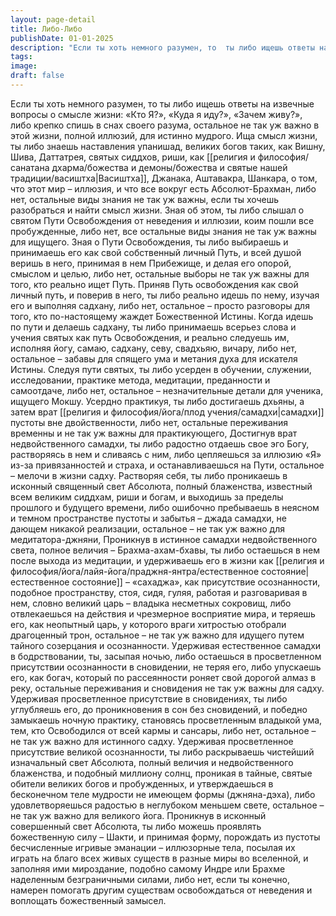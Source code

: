 ```yaml
---
layout: page-detail
title: Либо-Либо
publishDate: 01-01-2025
description: "Если ты хоть немного разумен, то  ты либо ищешь ответы на извечные вопросы о смысле жизни:  «Кто Я?», «Куда я иду?», «Зачем живу?», либо крепко спишь в снах своего разума,  остальное не так уж важно в этой жизни, полной иллюзий,  для истинно мудрого."
tags:
image:
draft: false
---
```

Если ты хоть немного разумен, то  ты либо ищешь ответы на извечные вопросы о смысле жизни:  «Кто Я?», «Куда я иду?», «Зачем живу?», либо крепко спишь в снах своего разума,  остальное не так уж важно в этой жизни, полной иллюзий,  для истинно мудрого. Ища смысл жизни, ты либо знаешь наставления упанишад,  великих богов таких, как Вишну, Шива, Даттатрея,  святых сиддхов, риши, как [[религия и философия/санатана дхарма/божества и демоны/божества и святые нашей традиции/васиштха|Васиштха]], Джанака, Аштавакра, Шанкара,  о том, что этот мир – иллюзия,  и что все вокруг есть Абсолют-Брахман, либо нет,  остальные виды знания не так уж важны,  если ты хочешь разобраться и найти смысл жизни. Зная об этом,  ты либо слышал о святом Пути Освобождения  от неведения и иллюзии, коим пошли все пробужденные,  либо нет,  все остальные виды знания не так уж важны для ищущего. Зная о Пути Освобождения,  ты либо выбираешь и принимаешь его  как свой собственный личный Путь, и всей душой веришь в него,  принимая в нем Прибежище,  и делая его опорой, смыслом и целью, либо нет,  остальные выборы не так уж важны для того,  кто реально ищет Путь. Приняв Путь освобождения как свой личный путь,  и поверив в него, ты либо реально идешь по нему,  изучая его и выполняя садхану, либо нет,  остальное – просто разговоры для того,  кто по-настоящему жаждет Божественной Истины. Когда идешь по пути и делаешь садхану,  ты либо принимаешь всерьез слова и учения святых  как путь Освобождения, и реально следуешь им,  исполняя йогу, самаю, садхану, севу, свадхьяю, вичару, либо нет,  остальное – забавы для спящего ума и метания духа  для искателя Истины. Следуя пути святых, ты либо усерден в обучении, служении,  исследовании, практике метода, медитации, преданности и самоотдаче,  либо нет,  остальное – незначительные детали для ученика,  ищущего Мокшу. Усердно практикуя,  ты либо достигаешь дхьяны,  а затем врат [[религия и философия/йога/плод учения/самадхи|самадхи]] пустоты вне двойственности, либо нет,  остальные переживания временны  и не так уж важны для практикующего, Достигнув врат недвойственного самадхи,  ты либо радостно отдаешь свое эго Богу,  растворяясь в нем и сливаясь с ним, либо цепляешься за иллюзию «Я» из-за привязанностей и страха,  и останавливаешься на Пути, остальное – мелочи в жизни садху. Растворяя себя, ты либо проникаешь  в исконный священный свет Абсолюта,  полный блаженства, известный всем великим сиддхам, риши и богам,  и выходишь за пределы прошлого и будущего времени, либо ошибочно пребываешь в неясном и темном пространстве  пустоты и забытья – джада самадхи,  не дающем никакой реализации, остальное – не так уж важно для медитатора-джняни, Проникнув в истинное самадхи недвойственного света,  полное величия – Брахма-ахам-бхавы, ты либо остаешься в нем после выхода из медитации,  и удерживаешь его в жизни  как [[религия и философия/йога/лайя-йога/праджня-янтра/естественное состояние|естественное состояние]] – «сахаджа», как присутствие осознанности,  подобное пространству,  стоя, сидя, гуляя, работая и разговаривая в нем,  словно великий царь – владыка несметных сокровищ, либо отвлекаешься на действия и чрезмерное восприятие мира,  и теряешь его, как неопытный царь,  у которого враги хитростью отобрали драгоценный трон, остальное – не так уж важно для идущего  путем тайного созерцания и осознанности. Удерживая естественное самадхи в бодрствовании,  ты, засыпая ночью, либо остаешься в просветленном присутствии осознанности  в сновидении,  не теряя его, либо упускаешь его, как богач,  который по рассеянности роняет свой дорогой алмаз в реку, остальные переживания и сновидения не так уж важны для садху. Удерживая просветленное присутствие в сновидениях,  ты либо углубляешь его, до проникновения в сон без сновидений,  и победно замыкаешь ночную практику, становясь просветленным владыкой ума, тем,  кто Освободился от всей кармы и сансары, либо нет,  остальное – не так уж важно для истинного садху. Удерживая просветленное присутствие великой осознанности,  ты либо раскрываешь чистейший изначальный свет Абсолюта,  полный величия и недвойственного блаженства, и подобный миллиону солнц,  проникая в тайные, святые обители  великих богов и пробужденных, и утверждаешься в бесконечном теле мудрости  не имеющем формы (джняна-дэха), либо удовлетворяешься радостью в неглубоком меньшем свете,  остальное – не так уж важно для великого йога. Проникнув в исконный совершенный свет Абсолюта,  ты либо можешь проявлять божественную силу – Шакти,  и принимая форму, порождать из пустоты бесчисленные игривые эманации –  иллюзорные тела,  посылая их играть на благо всех живых существ  в разные миры во вселенной, и заполняя ими мироздание,  подобно самому Индре или Брахме  наделенным безграничными силами, либо нет,  если ты конечно, намерен помогать другим существам  освобождаться от неведения и воплощать  божественный замысел.
